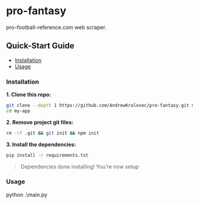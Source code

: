 # pro-fantasy
pro-football-reference.com web scraper. 

## Quick-Start Guide

- [Installation](#installation)
- [Usage](#usage)

### Installation

**1. Clone this repo:**

```sh
git clone --depth 1 https://github.com/AndrewKralovec/pro-fantasy.git my-app
cd my-app
```


**2. Remove project git files:**

```sh
rm -rf .git && git init && npm init
```


**3. Install the dependencies:**

```sh
pip install -r requirements.txt
```

> Dependencies done installing!
> You're now setup

### Usage
python .\main.py